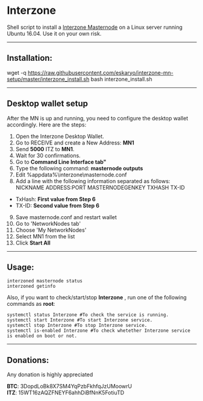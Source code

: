 # Interzone
Shell script to install a [Interzone Masternode](http://interzone.space) on a Linux server running Ubuntu 16.04. Use it on your own risk.  

***
## Installation:  

wget -q https://raw.githubusercontent.com/eskaryo/interzone-mn-setup/master/interzone_install.sh
bash interzone_install.sh
***

## Desktop wallet setup  

After the MN is up and running, you need to configure the desktop wallet accordingly. Here are the steps:  
1. Open the Interzone Desktop Wallet.  
2. Go to RECEIVE and create a New Address: **MN1**  
3. Send **5000** ITZ to **MN1**.  
4. Wait for 30 confirmations.  
5. Go to **Command Line Interface tab"**  
6. Type the following command: **masternode outputs**  
7. Edit %appdata%\interzone\masternode.conf
8. Add a line with the following information separated as follows:
NICKNAME ADDRESS:PORT MASTERNODEGENKEY TXHASH TX-ID
* TxHash: **First value from Step 6**  
* TX-ID:  **Second value from Step 6**  
9. Save masternode.conf and restart wallet
10. Go to 'NetworkNodes tab'
11. Choose 'My NetworkNodes'
12. Select MN1 from the list
10. Click **Start All**  

***

## Usage:  

```
interzoned masternode status
interzoned getinfo
```  

Also, if you want to check/start/stop **Interzone** , run one of the following commands as **root**:

``` 
systemctl status Interzone #To check the service is running.  
systemctl start Interzone #To start Interzone service.  
systemctl stop Interzone #To stop Interzone service.  
systemctl is-enabled Interzone #To check whetether Interzone service is enabled on boot or not.  
```  
***

## Donations:
  
Any donation is highly appreciated  

**BTC**: 3DopdLoBk8X7SM4YqPzbFkhfqJzUMoowrU  
**ITZ**: 15WT16zAQZFNEYF6ahhDiBfNnK5FotiuTD
